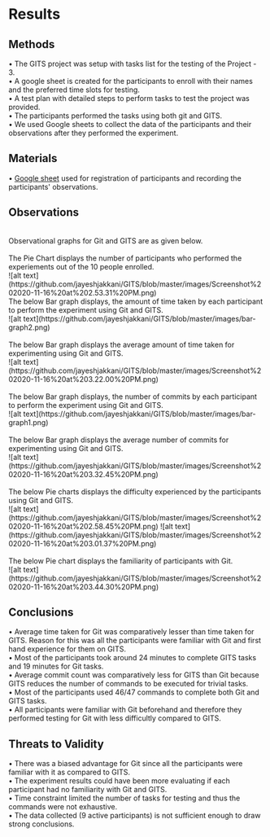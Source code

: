 # Results<br />

## Methods<br />
• The GITS project was setup with tasks list for the testing of the Project - 3.<br />
•	A google sheet is created for the participants to enroll with their names and the preferred time slots for testing.<br />
• A test plan with detailed steps to perform tasks to test the project was provided.<br />
• The participants performed the tasks using both git and GITS.<br /> 
•	We used Google sheets to collect the data of the participants and their observations after they performed the experiment.<br />


## Materials<br />
• [Google sheet](https://docs.google.com/spreadsheets/d/1kZy8xhvoesJlyvAJx6cHh_h3wbta8ZXLeOhyh5rX6Mw/edit#gid=0) used for registration of participants and recording the participants' observations.<br />


## Observations<br />
<br />
Observational graphs for Git and GITS are as given below.<br />
<br />
The Pie Chart displays the number of participants who performed the experiements out of the 10 people enrolled.<br />
![alt text](https://github.com/jayeshjakkani/GITS/blob/master/images/Screenshot%202020-11-16%20at%202.53.31%20PM.png)<br />
The below Bar graph displays, the amount of time taken by each participant to perform the experiment using Git and GITS.<br />
![alt text](https://github.com/jayeshjakkani/GITS/blob/master/images/bar-graph2.png)<br />
<br />
The below Bar graph displays the average amount of time taken for experimenting using Git and GITS.<br />
![alt text](https://github.com/jayeshjakkani/GITS/blob/master/images/Screenshot%202020-11-16%20at%203.22.00%20PM.png)<br />
<br />
The below Bar graph displays, the number of commits by each participant to perform the experiment using Git and GITS.<br />
![alt text](https://github.com/jayeshjakkani/GITS/blob/master/images/bar-graph1.png)<br />
<br />
The below Bar graph displays the average number of commits for experimenting using Git and GITS.<br />
![alt text](https://github.com/jayeshjakkani/GITS/blob/master/images/Screenshot%202020-11-16%20at%203.32.45%20PM.png)<br />
<br />
The below Pie charts displays the difficulty experienced by the participants using Git and GITS.<br /> 
![alt text](https://github.com/jayeshjakkani/GITS/blob/master/images/Screenshot%202020-11-16%20at%202.58.45%20PM.png)
![alt text](https://github.com/jayeshjakkani/GITS/blob/master/images/Screenshot%202020-11-16%20at%203.01.37%20PM.png)<br />
<br />
The below Pie chart displays the familiarity of participants with Git.<br />
![alt text](https://github.com/jayeshjakkani/GITS/blob/master/images/Screenshot%202020-11-16%20at%203.44.30%20PM.png)<br />

## Conclusions<br />
• Average time taken for Git was comparatively lesser than time taken for GITS. Reason for this was all the participants were familiar with Git and first hand experience for them on GITS.<br />
• Most of the participants took around 24 minutes to complete GITS tasks and 19 minutes for Git tasks.<br />
• Average commit count was comparatively less for GITS than Git because GITS reduces the number of commands to be executed for trivial tasks.<br />
• Most of the participants used 46/47 commands to complete both Git and GITS tasks.<br />
• All participants were familiar with Git beforehand and therefore they performed testing for Git with less difficultly compared to GITS.<br />

## Threats to Validity <br />	
• There was a biased advantage for Git since all the participants were familiar with it as compared to GITS.<br />
• The experiment results could have been more evaluating if each participant had no familiarity with Git and GITS.<br />
• Time constraint limited the number of tasks for testing and thus the commands were not exhaustive.<br />
• The data collected (9 active participants) is not sufficient enough to draw strong conclusions.<br />
